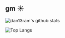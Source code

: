 ## gm ☀️

<!--
**dan13ram/dan13ram** is a ✨ _special_ ✨ repository because its `README.md` (this file) appears on your GitHub profile.
-->

![dan13ram's github stats](https://github-readme-stats.vercel.app/api?username=dan13ram&show_icons=true&theme=gotham&count_private=true)

![Top Langs](https://github-readme-stats.vercel.app/api/top-langs/?username=dan13ram&layout=compact&langs_count=6&theme=gotham)
